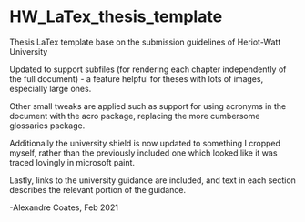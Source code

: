 HW_LaTex_thesis_template
========================

Thesis LaTex template base on the submission guidelines of Heriot-Watt University 

Updated to support subfiles (for rendering each chapter independently of the full document) - a feature helpful for theses with lots of images, especially large ones. 

Other small tweaks are applied such as support for using acronyms in the document with the acro package, replacing the more cumbersome glossaries package. 

Additionally the university shield is now updated to something I cropped myself, rather than the previously included one which looked like it was traced lovingly in microsoft paint. 

Lastly, links to the university guidance are included, and text in each section describes the relevant portion of the guidance. 

-Alexandre Coates, Feb 2021
